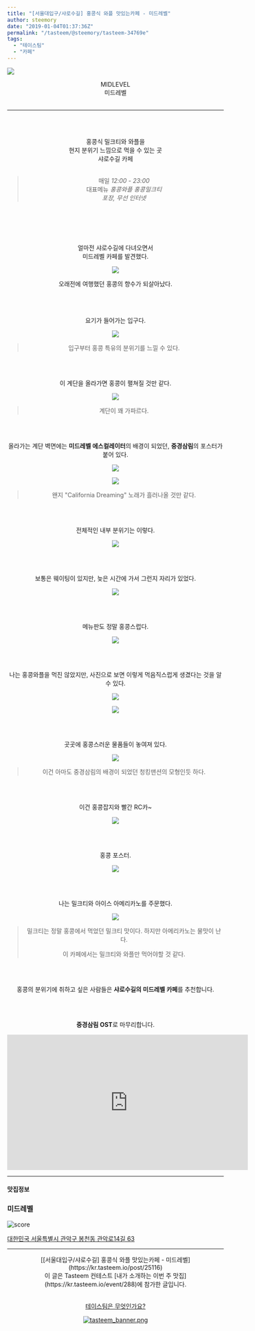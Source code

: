 ```yaml
---
title: "[서울대입구/샤로수길] 홍콩식 와플 맛있는카페 - 미드레벨"
author: steemory
date: "2019-01-04T01:37:36Z"
permalink: "/tasteem/@steemory/tasteem-34769e"
tags:
  - "테이스팀"
  - "카페"  
---
```

![](https://static.tasteem.io/uploads/3843/post/25116/content_b1150b28-9b10-4f64-a5bf-ebc40489d009.jpeg)
<br/>
<center>
MIDLEVEL<br>미드레벨<br><br><hr><br><br>

홍콩식 밀크티와 와플을 <br>
현지 분위기 느낌으로 먹을 수 있는 곳<br>
샤로수길 카페<br><br>

<blockquote>매일 <i>12:00 - 23:00</i><br>
대표메뉴 <i>홍콩와플 홍콩밀크티</i><br>
<i>포장, 무선 인터넷</i></blockquote>
<br><br><br><br>

얼마전 샤로수길에 다녀오면서<br>
미드레벨 카페를 발견했다.



![](https://static.tasteem.io/uploads/image/image/123753/7a8b649c-1dab-4074-be79-5dc48d3f9837.jpeg)

오래전에 여행했던 홍콩의 향수가 되살아났다.<br><br><br><br>

요기가 들어가는 입구다.

![](https://static.tasteem.io/uploads/image/image/123751/7a8b649c-1dab-4074-be79-5dc48d3f9837.jpeg)
> 입구부터 홍콩 특유의 분위기를 느낄 수 있다.

<br><br>


이 계단을 올라가면 홍콩이 펼쳐질 것만 같다.

![](https://static.tasteem.io/uploads/image/image/123754/7a8b649c-1dab-4074-be79-5dc48d3f9837.jpeg)
> 계단이 꽤 가파르다.


<br><br>


올라가는 계단 벽면에는
**미드레벨 에스컬레이터**의 배경이 되었던,
**중경삼림**의 포스터가 붙어 있다.

![](https://static.tasteem.io/uploads/image/image/123755/7a8b649c-1dab-4074-be79-5dc48d3f9837.jpeg)


![](https://static.tasteem.io/uploads/image/image/123756/7a8b649c-1dab-4074-be79-5dc48d3f9837.jpeg)

> 왠지 "California Dreaming" 노래가 흘러나올 것만 같다.

<br><br>


전체적인 내부 분위기는 이렇다.

![](https://static.tasteem.io/uploads/image/image/123757/7a8b649c-1dab-4074-be79-5dc48d3f9837.jpeg)

<br><br>

보통은 웨이팅이 있지만, 
늦은 시간에 가서 그런지 자리가 있었다.

![](https://static.tasteem.io/uploads/image/image/123758/7a8b649c-1dab-4074-be79-5dc48d3f9837.jpeg)


<br><br>

메뉴판도 정말 홍콩스럽다.

![](https://static.tasteem.io/uploads/image/image/123759/7a8b649c-1dab-4074-be79-5dc48d3f9837.jpeg)

<br><br>

나는 홍콩와플을 먹진 않았지만,
사진으로 보면 이렇게 먹음직스럽게 생겼다는 것을 알 수 있다.

![](https://static.tasteem.io/uploads/image/image/123760/7a8b649c-1dab-4074-be79-5dc48d3f9837.jpeg)


![](https://static.tasteem.io/uploads/image/image/123762/7a8b649c-1dab-4074-be79-5dc48d3f9837.jpeg)

<br><br>

곳곳에 홍콩스러운 물품들이 놓여져 있다.

![](https://static.tasteem.io/uploads/image/image/123761/7a8b649c-1dab-4074-be79-5dc48d3f9837.jpeg)
> 이건 아마도 중경삼림의 배경이 되었던 청킹맨션의 모형인듯 하다.

<br><br>

이건 홍콩잡지와 빨간 RC카~

![](https://static.tasteem.io/uploads/image/image/123763/7a8b649c-1dab-4074-be79-5dc48d3f9837.jpeg)

<br><br>

홍콩 포스터.

![](https://static.tasteem.io/uploads/image/image/123764/7a8b649c-1dab-4074-be79-5dc48d3f9837.jpeg)


<br><br>

나는 밀크티와 아이스 아메리카노를 주문했다.


![](https://static.tasteem.io/uploads/image/image/123765/7a8b649c-1dab-4074-be79-5dc48d3f9837.jpeg)
> 밀크티는 정말 홍콩에서 먹었던 밀크티 맛이다. 
> 하지만 아메리카노는 물맛이 난다. 
> 
> 이 카페에서는 밀크티와 와플만 먹어야할 것 같다.

<br><br>

홍콩의 분위기에 취하고 싶은 사람들은 
**샤로수길의 미드레벨 카페**를 추천합니다.

<br><br>

**중경삼림 OST**로 마무리합니다.

<iframe width="560" height="315" src="https://www.youtube.com/embed/5qm0UK1yG1Q" frameborder="0" allow="accelerometer; autoplay; encrypted-media; gyroscope; picture-in-picture" allowfullscreen></iframe>












</center>

---------------------
#### 맛집정보
### 미드레벨
![score](https://static.tasteem.io/images/steem/1Crowns.png)

[대한민국 서울특별시 관악구 봉천동 관악로14길 63](https://kr.tasteem.io/post/25116#map)

-----------------------------------------
<center>[[서울대입구/샤로수길] 홍콩식 와플 맛있는카페 - 미드레벨](https://kr.tasteem.io/post/25116)
<br/>이 글은 Tasteem 컨테스트
 [내가 소개하는  이번 주 맛집](https://kr.tasteem.io/event/288)에 참가한 글입니다.

<br/>[테이스팀은 무엇인가요?](https://kr.tasteem.io/about)

[![tasteem_banner.png](https://static.tasteem.io/images/tasteem_banner_v3.png)](https://kr.tasteem.io)</center>